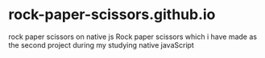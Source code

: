 # rock-paper-scissors.github.io
rock paper scissors on native js
Rock paper scissors which i have made as the second project during my studying native javaScript

